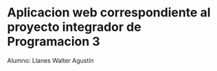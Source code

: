 # Aplicacion web correspondiente al proyecto integrador de Programacion 3

Alumno: Llanes Walter Agustín
